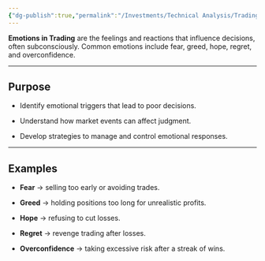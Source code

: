```yaml
---
{"dg-publish":true,"permalink":"/Investments/Technical Analysis/Trading Psychology/Emotions in trading/"}
---
```


**Emotions in Trading** are the feelings and reactions that influence decisions, often subconsciously. Common emotions include fear, greed, hope, regret, and overconfidence.

---

## Purpose

- Identify emotional triggers that lead to poor decisions.
    
- Understand how market events can affect judgment.
    
- Develop strategies to manage and control emotional responses.
    

---

## Examples

- **Fear** → selling too early or avoiding trades.
    
- **Greed** → holding positions too long for unrealistic profits.
    
- **Hope** → refusing to cut losses.
    
- **Regret** → revenge trading after losses.
    
- **Overconfidence** → taking excessive risk after a streak of wins.